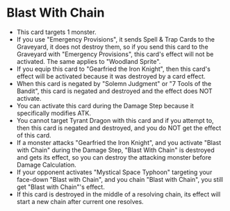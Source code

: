 # Blast With Chain

*   This card targets 1 monster.
*   If you use "Emergency Provisions", it sends Spell & Trap Cards to the Graveyard, it does not destroy them, so if you send this card to the Graveyard with "Emergency Provisions", this card's effect will not be activated. The same applies to "Woodland Sprite".
*   If you equip this card to "Gearfried the Iron Knight", then this card's effect will be activated because it was destroyed by a card effect.
*   When this card is negated by "Solemn Judgment" or "7 Tools of the Bandit", this card is negated and destroyed and the effect does NOT activate.
*   You can activate this card during the Damage Step because it specifically modifies ATK.
*   You cannot target Tyrant Dragon with this card and if you attempt to, then this card is negated and destroyed, and you do NOT get the effect of this card.
*   If a monster attacks "Gearfried the Iron Knight", and you activate "Blast with Chain" during the Damage Step, "Blast With Chain" is destroyed and gets its effect, so you can destroy the attacking monster before Damage Calculation.
*   If your opponent activates "Mystical Space Typhoon" targeting your face-down "Blast with Chain", and you chain "Blast with Chain", you still get "Blast with Chain"'s effect.
*   If this card is destroyed in the middle of a resolving chain, its effect will start a new chain after current one resolves.

